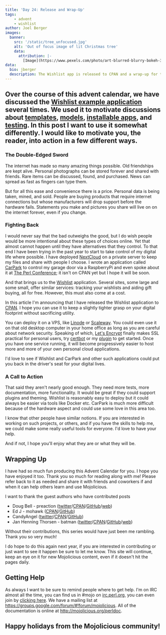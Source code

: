 ```yaml
---
title: 'Day 24: Release and Wrap-Up'
tags:
    - advent
    - wishlist
author: Joel Berger
images:
  banner:
    src: '/static/tree_unfocused.jpg'
    alt: 'Out of focus image of lit Christmas tree'
    data:
      attribution: |-
        [Image](https://www.pexels.com/photo/art-blurred-blurry-bokeh-383646/) by Tim Mossholder, in the Public Domain
data:
  bio: jberger
  description: The Wishlist app is released to CPAN and a wrap-up for the advent calendar.
---
```


Over the course of this advent calendar, we have discussed the [Wishlist example application](https://mojolicious.io/blog/tag/wishlist/) several times.
We used it to motivate discussions about [templates](/blog/2017/12/17/day-17-the-wishlist-app/), [models](/blog/2017/12/18/day-18-the-wishlist-model/), [installable apps](/blog/2017/12/19/day-19-make-your-app-installable/), and [testing](/blog/2017/12/20/day-20-practical-testing/).
In this post I want to use it somewhat differently.
I would like to motivate you, the reader, into action in a few different ways.
---

### The Double-Edged Sword

The internet has made so many amazing things possible.
Old friendships are kept alive.
Personal photographs can be stored forever and shared with friends.
Rare items can be discussed, found, and purchased.
News can spread as fast as fingers can type them.

But for all this ease and convenience there is a price.
Personal data is being taken, mined, and sold.
People are buying products that require internet connections but whose manufacturers will drop support before the hardware fails.
Statements you make and pictures you share will live on on the internet forever, even if you change.

### Fighting Back

I would never say that the bad outweighs the good, but I do wish people would be more intentional about these types of choices online.
Yet that almost cannot happen until they have alternatives that they control.
To that end I have been trying in the past year to start to take control of my digital life where possible.
I have deployed [NextCloud](https://nextcloud.com/) on a private server to keep my files and share with people I choose.
I wrote an application called [CarPark](https://github.com/jberger/CarPark) to control my garage door via a RaspberryPi and even spoke about it at [The Perl Conference](https://www.youtube.com/watch?v=aJc5yYONBBc); it isn't on CPAN yet but I hope it will be soon.

And that brings us to the [Wishlist](https://github.com/jberger/Wishlist) application.
Several sites, some large and some small, offer similar services: tracking your wishlists and aiding gift buying, all for free.
However, this must also come at a cost.

In this article I'm announcing that I have released the Wishlist application to [CPAN](https://metacpan.org/pod/Wishlist).
I hope you can use it to keep a slightly tighter grasp on your digital footprint without sacrificing utility.

You can deploy it on a VPS, like [Linode](https://www.linode.com/) or [Scaleway](https://www.scaleway.com/).
You could even use it on that old desktop computer in your home office as long as you are careful about network security.
Speaking of which, [Let's Encrypt](https://letsencrypt.org/) finally makes SSL practical for personal users, try [certbot](https://certbot.eff.org) or my [plugin](https://metacpan.org/pod/Mojolicious::Plugin::ACME) to get started.
Once you have one service running, it will become progressively easier to host more and more of your own personal cloud applications.

I'd love to see if Wishlist and CarPark and other such applications could put you back in the driver's seat for your digital lives.

### A Call to Action

That said they aren't nearly good enough.
They need more tests, more documentation, more functionality.
It would be great if they could support plugins and theming.
Wishlist is reasonably easy to deploy but it could always be easier via tools like Docker etc.
CarPark is much more difficult because of the hardware aspect and could use some love in this area too.

I know that other people have similar notions.
If you are interested in working on such projects, or others, and if you have the skills to help me, we could make some really useful tools for everyone.
I'd love to have your help.

And if not, I hope you'll enjoy what they are or what they will be.

## Wrapping Up

I have had so much fun producing this Advent Calendar for you.
I hope you have enjoyed it too.
Thank you so much for reading along with me!
Please refer back to it as needed and share it with friends and coworkers if and when it can help others learn and use Mojolicious.

I want to thank the guest authors who have contributed posts

* Doug Bell - preaction ([twitter](https://twitter.com/preaction)/[CPAN](https://metacpan.org/author/PREACTION)/[GitHub](https://github.com/preaction)/[web](http://preaction.me/))
* Ed J - mohawk ([CPAN](https://metacpan.org/author/ETJ)/[GitHub](https://github.com/mohawk2))
* CandyAngel ([twitter](https://twitter.com/CandyAngel_Nay)/[CPAN](https://metacpan.org/author/EJUNGLE)/[GitHub](https://github.com/CandyAngel))
* Jan Henning Thorsen - batman ([twitter](https://twitter.com/jhthorsen)/[CPAN](https://metacpan.org/author/JHTHORSEN)/[GitHub](https://github.com/jhthorsen)/[web](http://thorsen.pm/))

Without their contributions, this series would have just been me rambling.
Thank you so very much!

I do hope to do this again next year, if you are interested in contributing or just want to see it happen be sure to let me know.
This site will continue, keep an eye on it for new Mojolicious content, even if it doesn't hit the pages daily.

## Getting Help

As always I want to be sure to remind people where to get help.
I'm on IRC almost all the time, you can find us in #mojo on [irc.perl.org](http://irc.perl.org), you can even join by [clicking here](https://chat.mibbit.com/?channel=%23mojo&server=irc.perl.org).
We have a mailing list at <https://groups.google.com/forum/#!forum/mojolicious>.
All of the documentation is online at <http://mojolicious.org/perldoc>.

## Happy holidays from the Mojolicious community!


